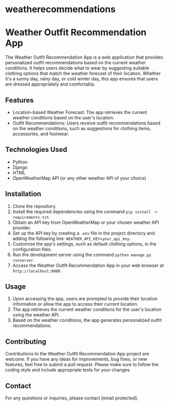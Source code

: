 # weatherecommendations

# Weather Outfit Recommendation App

The Weather Outfit Recommendation App is a web application that provides personalized outfit recommendations based on the current weather conditions. It helps users decide what to wear by suggesting suitable clothing options that match the weather forecast of their location. Whether it's a sunny day, rainy day, or cold winter day, this app ensures that users are dressed appropriately and comfortably.

## Features

- Location-based Weather Forecast: The app retrieves the current weather conditions based on the user's location.
- Outfit Recommendations: Users receive outfit recommendations based on the weather conditions, such as suggestions for clothing items, accessories, and footwear.


## Technologies Used

- Python
- Django
- HTML
- OpenWeatherMap API (or any other weather API of your choice)

## Installation

1. Clone the repository.
2. Install the required dependencies using the command `pip install -r requirements.txt`.
3. Obtain an API key from OpenWeatherMap or your chosen weather API provider.
4. Set up the API key by creating a `.env` file in the project directory and adding the following line: `WEATHER_API_KEY=your_api_key`.
5. Customize the app's settings, such as default clothing options, in the configuration files.
6. Run the development server using the command `python manage.py runserver`.
7. Access the Weather Outfit Recommendation App in your web browser at `http://localhost:8000`.

## Usage

1. Upon accessing the app, users are prompted to provide their location information or allow the app to access their current location.
2. The app retrieves the current weather conditions for the user's location using the weather API.
3. Based on the weather conditions, the app generates personalized outfit recommendations.

## Contributing

Contributions to the Weather Outfit Recommendation App project are welcome. If you have any ideas for improvements, bug fixes, or new features, feel free to submit a pull request. Please make sure to follow the coding style and include appropriate tests for your changes.

## Contact

For any questions or inquiries, please contact [email protected].
